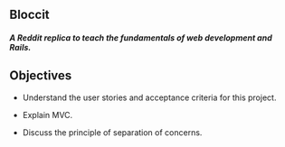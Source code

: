## Bloccit
##### A Reddit replica to teach the fundamentals of web development and Rails.

## Objectives

* Understand the user stories and acceptance criteria for this project.

* Explain MVC.

* Discuss the principle of separation of concerns.

